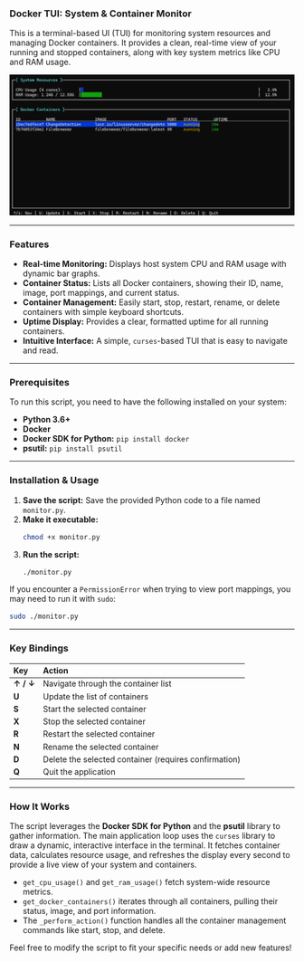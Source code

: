 ### **Docker TUI: System & Container Monitor**

This is a terminal-based UI (TUI) for monitoring system resources and managing Docker containers. It provides a clean, real-time view of your running and stopped containers, along with key system metrics like CPU and RAM usage.

![DockerView PlaceHolder](DockerView.png "DockerView TUI")

-----

### **Features**

  * **Real-time Monitoring:** Displays host system CPU and RAM usage with dynamic bar graphs.
  * **Container Status:** Lists all Docker containers, showing their ID, name, image, port mappings, and current status.
  * **Container Management:** Easily start, stop, restart, rename, or delete containers with simple keyboard shortcuts.
  * **Uptime Display:** Provides a clear, formatted uptime for all running containers.
  * **Intuitive Interface:** A simple, `curses`-based TUI that is easy to navigate and read.

-----

### **Prerequisites**

To run this script, you need to have the following installed on your system:

  * **Python 3.6+**
  * **Docker**
  * **Docker SDK for Python:** `pip install docker`
  * **psutil:** `pip install psutil`

-----

### **Installation & Usage**

1.  **Save the script:** Save the provided Python code to a file named `monitor.py`.
2.  **Make it executable:**
    ```bash
    chmod +x monitor.py
    ```
3.  **Run the script:**
    ```bash
    ./monitor.py
    ```

If you encounter a `PermissionError` when trying to view port mappings, you may need to run it with `sudo`:

```bash
sudo ./monitor.py
```

-----

### **Key Bindings**

| Key | Action |
| :-- | :--- |
| **↑ / ↓** | Navigate through the container list |
| **U** | Update the list of containers |
| **S** | Start the selected container |
| **X** | Stop the selected container |
| **R** | Restart the selected container |
| **N** | Rename the selected container |
| **D** | Delete the selected container (requires confirmation) |
| **Q** | Quit the application |

-----

### **How It Works**

The script leverages the **Docker SDK for Python** and the **psutil** library to gather information. The main application loop uses the `curses` library to draw a dynamic, interactive interface in the terminal. It fetches container data, calculates resource usage, and refreshes the display every second to provide a live view of your system and containers.

  * `get_cpu_usage()` and `get_ram_usage()` fetch system-wide resource metrics.
  * `get_docker_containers()` iterates through all containers, pulling their status, image, and port information.
  * The `_perform_action()` function handles all the container management commands like start, stop, and delete.

Feel free to modify the script to fit your specific needs or add new features\!
